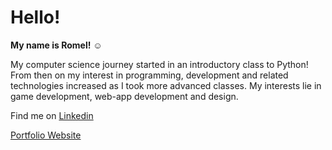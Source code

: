 # Hello!

**My name is Romel!** ☺️

My computer science journey started in an introductory class to Python! From then on my interest in programming, development and related technologies increased as I took more advanced classes. My interests lie in game development, web-app development and design.

Find me on [Linkedin](https://www.linkedin.com/in/romel-mendoza-0331072aa/)

[Portfolio Website](https://ormle.github.io/portfolio/)
<!--
**ormle/ormle** is a ✨ _special_ ✨ repository because its `README.md` (this file) appears on your GitHub profile.
https://docs.github.com/en/get-started/writing-on-github/getting-started-with-writing-and-formatting-on-github/basic-writing-and-formatting-syntax
https://docs.github.com/en/get-started/writing-on-github/getting-started-with-writing-and-formatting-on-github/quickstart-for-writing-on-github
-->
